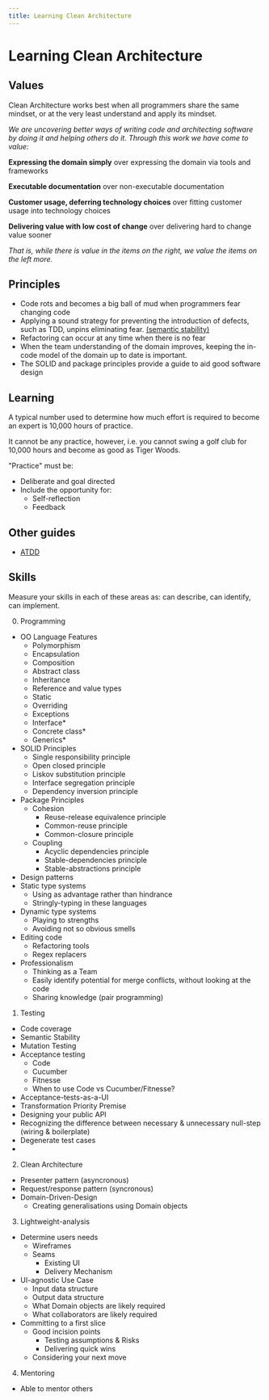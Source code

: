 ```yaml
---
title: Learning Clean Architecture
---
```



# Learning Clean Architecture

## Values 

Clean Architecture works best when all programmers share the same mindset, or at the very least understand and apply its mindset.

*We are uncovering better ways of writing code and architecting software by doing it and helping others do it. Through this work we have come to value:*

**Expressing the domain simply** over expressing the domain via tools and frameworks

**Executable documentation** over non-executable documentation

**Customer usage, deferring technology choices** over fitting customer usage into technology choices 

**Delivering value with low cost of change** over delivering hard to change value sooner 

*That is, while there is value in the items on
the right, we value the items on the left more.*

## Principles

* Code rots and becomes a big ball of mud when programmers fear changing code
* Applying a sound strategy for preventing the introduction of defects, such as TDD, unpins eliminating fear. [(semantic stability)](https://www.madetech.com/blog/semantically-stable-test-suites) 
* Refactoring can occur at any time when there is no fear
* When the team understanding of the domain improves, keeping the in-code model of the domain up to date is important.
* The SOLID and package principles provide a guide to aid good software design 

## Learning

A typical number used to determine how much effort is required to become an expert is 10,000 hours of practice.

It cannot be any practice, however, i.e. you cannot swing a golf club for 10,000 hours and become as good as Tiger Woods.

"Practice" must be:

* Deliberate and goal directed
* Include the opportunity for:
    * Self-reflection
    * Feedback

## Other guides

* [ATDD](ATDD.md)

## Skills

Measure your skills in each of these areas as: can describe, can identify, can implement.

0. Programming
  - OO Language Features
    - Polymorphism
    - Encapsulation
    - Composition
    - Abstract class
    - Inheritance
    - Reference and value types
    - Static
    - Overriding
    - Exceptions
    - Interface*
    - Concrete class*
    - Generics*
  - SOLID Principles
    - Single responsibility principle
    - Open closed principle
    - Liskov substitution principle
    - Interface segregation principle
    - Dependency inversion principle
  - Package Principles
    - Cohesion
      - Reuse-release equivalence principle
      - Common-reuse principle
      - Common-closure principle
    - Coupling
      - Acyclic dependencies principle
      - Stable-dependencies principle
      - Stable-abstractions principle
  - Design patterns
  - Static type systems
    - Using as advantage rather than hindrance
    - Stringly-typing in these languages
  - Dynamic type systems
    - Playing to strengths
    - Avoiding not so obvious smells
  - Editing code
    - Refactoring tools
    - Regex replacers
  - Professionalism
    - Thinking as a Team
    - Easily identify potential for merge conflicts, without looking at the code
    - Sharing knowledge (pair programming)
1. Testing
  - Code coverage
  - Semantic Stability
  - Mutation Testing
  - Acceptance testing
    - Code
    - Cucumber
    - Fitnesse
    - When to use Code vs Cucumber/Fitnesse?
  - Acceptance-tests-as-a-UI 
  - Transformation Priority Premise
  - Designing your public API
  - Recognizing the difference between necessary & unnecessary null-step (wiring & boilerplate)
  - Degenerate test cases
  - 
2. Clean Architecture   
  - Presenter pattern (asyncronous)
  - Request/response pattern (syncronous)
  - Domain-Driven-Design
    - Creating generalisations using Domain objects
3. Lightweight-analysis
  - Determine users needs
    - Wireframes
    - Seams
      - Existing UI
      - Delivery Mechanism
  - UI-agnostic Use Case
    - Input data structure
    - Output data structure
    - What Domain objects are likely required
    - What collaborators are likely required
  - Committing to a first slice
    - Good incision points
      - Testing assumptions & Risks
      - Delivering quick wins
    - Considering your next move
4. Mentoring
  - Able to mentor others
 
